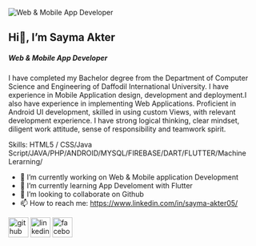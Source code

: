 
![Web & Mobile App Developer](https://media.licdn.com/dms/image/D4D03AQEvPhOfTaIGiQ/profile-displayphoto-shrink_800_800/0/1714893281933?e=1721865600&v=beta&t=8TspYP2v2VwD0IOL9h9aQ36FGryTJN0YjNy5XrX1fzM)
## Hi👋, I’m Sayma Akter
##### Web & Mobile App Developer

I have completed my Bachelor degree from the Department of Computer Science and Engineering of Daffodil International University. I have experience in Mobile Application design, development and deployment.I also have experience in implementing Web Applications. Proficient in Android UI development, skilled in using custom Views, with relevant development experience. I have strong logical thinking, clear mindset, diligent work attitude, sense of responsibility and teamwork spirit.

Skills: HTML5 / CSS/Java Script/JAVA/PHP/ANDROID/MYSQL/FIREBASE/DART/FLUTTER/Machine Lerarning/

- 🔭 I’m currently working on Web & Mobile application Development 
- 🌱 I’m currently learning App Develoment with Flutter 
- 👯 I’m looking to collaborate on Github 
- 📫 How to reach me: https://www.linkedin.com/in/sayma-akter05/ 


[<img src='https://cdn.jsdelivr.net/npm/simple-icons@3.0.1/icons/github.svg' alt='github' height='40'>](https://github.com/https://github.com/Sayma-Akter)  [<img src='https://cdn.jsdelivr.net/npm/simple-icons@3.0.1/icons/linkedin.svg' alt='linkedin' height='40'>](https://www.linkedin.com/in/https://www.linkedin.com/in/sayma-akter05//)  [<img src='https://cdn.jsdelivr.net/npm/simple-icons@3.0.1/icons/facebook.svg' alt='facebook' height='40'>](https://www.facebook.com/https://web.facebook.com/sayma.akter.73307/)  


